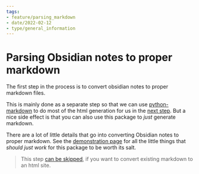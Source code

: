 ```yaml
---
tags:
- feature/parsing_markdown
- date/2022-02-12
- type/general_information
---
```

# Parsing Obsidian notes to proper markdown


The first step in the process is to convert obsidian notes to proper markdown files.

This is mainly done as a separate step so that we can use [python-markdown](https://python-markdown.github.io/) to do most of the html generation for us in the [next step](../General%20Information/Creating%20a%20static%20html%20website%20from%20markdown%20files.md). But a nice side effect is that you can also use this package to *just* generate markdown.

There are a lot of little details that go into converting Obsidian notes to proper markdown. See the [demonstration page](../Demonstrations/Demonstrations.md) for all the little things that *should just work* for this package to be worth its salt.

> This step [can be skipped](../Configurations/Configuration%20Options.md#compile-md), if you want to convert existing markdown to an html site.
